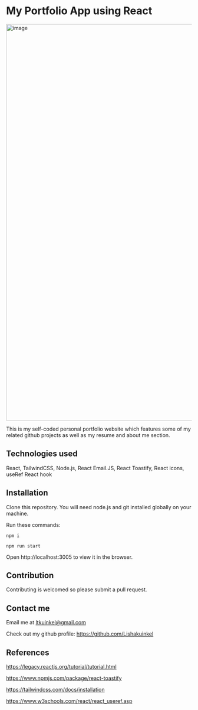 # My Portfolio App using React 

<img width="1074" alt="image" src="https://github.com/Lishakuinkel/my-portfolio-using-react/assets/130411719/a42b3f5d-fb65-4ed9-86bc-321d1dd53ed2">


This is my self-coded personal portfolio website which features some of my related github projects as well as my resume and about me section.

## Technologies used

React, TailwindCSS, Node.js, React Email.JS, React Toastify, React icons, useRef React hook

## Installation

Clone this repository. You will need node.js and git installed globally on your machine.

Run these commands: 

```npm i```  

```npm run start```

Open http://localhost:3005 to view it in the browser.

## Contribution
Contributing is welcomed so please submit a pull request. 

## Contact me 
Email me at ltkuinkel@gmail.com 

Check out my github profile: https://github.com/Lishakuinkel

## References
https://legacy.reactjs.org/tutorial/tutorial.html

https://www.npmjs.com/package/react-toastify

https://tailwindcss.com/docs/installation

https://www.w3schools.com/react/react_useref.asp

